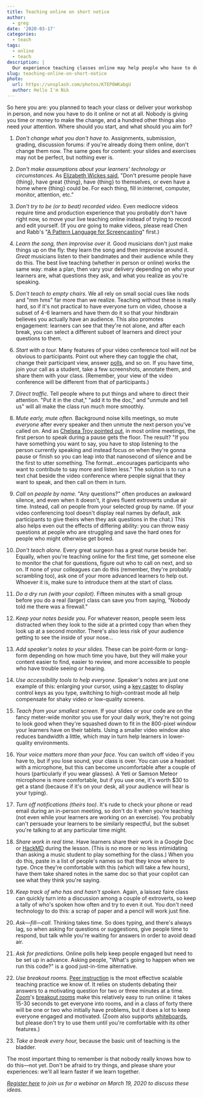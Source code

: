 ```yaml
---
title: Teaching online on short notice
author:
  - greg
date: '2020-03-17'
categories:
  - teach
tags:
  - online
  - teach
description: |
  Our experience teaching classes online may help people who have to do so on short notice.
slug: teaching-online-on-short-notice
photo:
  url: https://unsplash.com/photos/KTEP8WKabgU
  author: Hello I'm Nik
---
```


So here you are:
you planned to teach your class or deliver your workshop in person,
and now you have to do it online or not at all.
Nobody is giving you time or money to make the change,
and a hundred other things also need your attention.
Where should you start, and what should you aim for?

1.  *Don't change what you don't have to.*
    Assignments, submission, grading, discussion forums:
    if you're already doing them online,
    don't change them now.
    The same goes for content:
    your slides and exercises may not be perfect,
    but nothing ever is.

1.  *Don't make assumptions about your learners' technology or circumstances.*
    As [Elizabeth Wickes said][wickes-quote],
    "Don't presume people have {thing},
    have great {thing},
    have {thing} to themselves,
    or even have a home where {thing} could be.
    For each thing, fill in:internet, computer, monitor, attention, etc."

1.  *Don't try to be (or to beat) recorded video.*
    Even mediocre videos require time and production experience that you probably don't have right now,
    so move your live teaching online instead of trying to record and edit yourself.
    (If you *are* going to make videos,
    please read Chen and Rabb's "[A Pattern Language for Screencasting][screencasting]" first.)

1.  *Learn the song, then improvise over it.*
    Good musicians don't just make things up on the fly:
    they learn the song and then improvise around it.
    *Great* musicians listen to their bandmates and their audience while they do this.
    The best live teaching (whether in person or online) works the same way:
    make a plan,
    then vary your delivery depending on who your learners are,
    what questions they ask,
    and what you realize as you're speaking.

1.  *Don't teach to empty chairs.*
    We all rely on small social cues like nods and "mm hms" far more than we realize.
    Teaching without these is really hard,
    so if it's not practical to have everyone turn on video,
    choose a subset of 4-6 learners
    and have them do it so that your hindbrain believes you actually have an audience.
    This also promotes engagement:
    learners can see that they're not alone,
    and after each break,
    you can select a different subset of learners
    and direct your questions to them.

1.  *Start with a tour.*
    Many features of your video conference tool will *not* be obvious to participants. 
    Point out where they can toggle the chat,
    change their participant view,
    answer [polls][poll],
    and so on.
    If you have time,
    join your call as a student,
    take a few screenshots,
    annotate them,
    and share them with your class.
    (Remember, your view of the video conference
    will be different from that of participants.)

1.  *Direct traffic.*
    Tell people where to put things and where to direct their attention.
    "Put it in the chat,"
    "add it to the doc,"
    and "unmute and tell us" will all make the class run much more smoothly.

1.  *Mute early, mute often.*
    Background noise kills meetings,
    so mute *everyone* after every speaker
    and then unmute the next person you've called on.
    And as [Chelsea Troy pointed out][troy-meeting],
    in most online meetings,
    the first person to speak during a pause gets the floor.
    The result?
    "If you have something you want to say,
    you have to stop listening to the person currently speaking
    and instead focus on when they're gonna pause or finish
    so you can leap into that nanosecond of silence and be the first to utter something.
    The format…encourages participants who want to contribute to say more and listen less."
    The solution is to run a text chat beside the video conference
    where people signal that they want to speak,
    and then call on them in turn.

1.  *Call on people by name.*
    "Any questions?" often produces an awkward silence,
    and even when it doesn't,
    it gives fluent extroverts undue air time.
    Instead,
    call on people from your selected group by name.
    (If your video conferencing tool doesn't display real names by default,
    ask participants to give theirs when they ask questions in the chat.)
    This also helps even out the effects of differing ability:
    you can throw easy questions at people who are struggling
    and save the hard ones for people who might otherwise get bored.

1.  *Don't teach alone.*
    Every great surgeon has a great nurse beside her.
    Equally,
    when you're teaching online for the first time,
    get someone else to monitor the chat for questions,
    figure out who to call on next,
    and so on.
    If none of your colleagues can do this (remember, they're probably scrambling too),
    ask one of your more advanced learners to help out.
    Whoever it is,
    make sure to introduce them at the start of class.

1.  *Do a dry run (with your copilot).*
    Fifteen minutes with a small group before you do a real (larger) class
    can save you from saying, "Nobody told me there was a firewall."

1.  *Keep your notes beside you.*
    For whatever reason,
    people seem less distracted when they look to the side at a printed copy
    than when they look up at a second monitor.
    There's also less risk of your audience getting to see the inside of your nose…

1.  *Add speaker's notes to your slides.*
    These can be point-form or long-form depending on how much time you have,
    but they will make your content easier to find,
    easier to review,
    and more accessible to people who have trouble seeing or hearing.

1.  *Use accessibility tools to help everyone.*
    Speaker's notes are just one example of this:
    enlarging your cursor,
    using a [key caster][keycastr] to display control keys as you type,
    switching to high-contrast mode all help compensate for shaky video
    or low-quality screens.

1.  *Teach from your smallest screen.*
    If your slides or your code are on the fancy meter-wide monitor you use for your daily work,
    they're not going to look good when they're squashed down
    to fit in the 800-pixel window your learners have on their tablets.
    Using a smaller video window also reduces bandwidth a little,
    which may in turn help learners in lower-quality environments.

1.  *Your voice matters more than your face.*
    You can switch off video if you have to,
    but if you lose sound,
    your class is over.
    You can use a headset with a microphone,
    but this can become uncomfortable after a couple of hours
    (particularly if you wear glasses).
    A Yeti or Samson Meteor microphone is more comfortable,
    but if you use one,
    it's worth $30 to get a stand
    (because if it's on your desk, all your audience will hear is your typing).

1.  *Turn off notifications (theirs too).*
    It's rude to check your phone or read email during an in-person meeting,
    so don't do it when you're teaching
    (not even while your learners are working on an exercise).
    You probably can't persuade your learners to be similarly respectful,
    but the subset you're talking to at any particular time might.

1.  *Share work in real time.*
    Have learners share their work in a Google Doc or [HackMD][hackmd] during the lesson.
    (This is no more or no less intimidating than asking a music student to play something for the class.)
    When you do this,
    paste in a list of people's names so that they know where to type.
    Once they're comfortable with this (which will take a few hours),
    have them take shared notes in the same doc so that your copilot can see what they think you're saying.

1.  *Keep track of who has and hasn't spoken.*
    Again,
    a laissez faire class can quickly turn into a discussion among a couple of extroverts,
    so keep a tally of who's spoken how often and try to even it out.
    You don't need technology to do this:
    a scrap of paper and a pencil will work just fine.

1.  *Ask—fill—call.*
    Thinking takes time.
    So does typing,
    and there's always lag,
    so when asking for questions or suggestions,
    give people time to respond,
    but talk while you're waiting for answers in order to avoid dead air.

1.  *Ask for predictions.*
    Online polls help keep people engaged but need to be set up in advance.
    Asking people, "What's going to happen when we run this code?"
    is a good just-in-time alternative.

1.  *Use breakout rooms.*
    [Peer instruction][peer-instruction] is the most effective scalable teaching practice we know of.
    It relies on students debating their answers to a motivating question for two or three minutes at a time.
    [Zoom][zoom]'s [breakout rooms][breakout] make this relatively easy to run online:
    it takes 15-30 seconds to get everyone into rooms,
    and in a class of forty there will be one or two who initially have problems,
    but it does a lot to keep everyone engaged and motivated.
    (Zoom also supports [whiteboards][whiteboard],
    but please don't try to use them until you're comfortable with its other features.)

1.  *Take a break every hour,*
    because the basic unit of teaching is the bladder.

The most important thing to remember is that
nobody really knows how to do this—not yet.
Don't be afraid to try things,
and please share your experiences:
we'll all learn faster if we learn together.

*[Register here][webinar] to join us for a webinar on March 19, 2020 to discuss these ideas.*

[breakout]: https://support.zoom.us/hc/en-us/articles/206476093-Getting-Started-with-Breakout-Rooms
[hackmd]: https://hackmd.io/
[keycastr]: https://github.com/keycastr/keycastr
[peer-instruction]: https://www.youtube.com/watch?v=2LbuoxAy56o
[poll]: https://support.zoom.us/hc/en-us/articles/213756303-Polling-for-Meetings
[screencasting]: https://doi.org/10.1145/1943226.1943234
[troy-meeting]: https://chelseatroy.com/2018/03/29/why-do-remote-meetings-suck-so-much/
[webinar]: https://resources.rstudio.com/upcoming-webinars/webinar-registration
[whiteboard]: https://support.zoom.us/hc/en-us/articles/205677665-Share-a-Whiteboard
[wickes-quote]: https://elizabethwickes.com/2020/03/12/tips-for-live-teaching-tech-online-deeply-informed-by-the-carpentries/
[zoom]: https://zoom.us/
